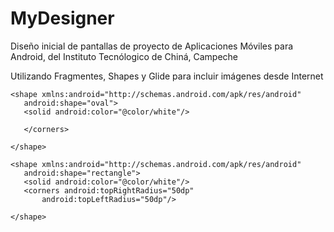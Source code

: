 # MyDesigner

Diseño inicial de pantallas de proyecto de Aplicaciones Móviles para Android, del Instituto Tecnólogico de Chiná, Campeche

Utilizando Fragmentes, Shapes y Glide para incluir imágenes desde Internet 

 ````
<shape xmlns:android="http://schemas.android.com/apk/res/android"
    android:shape="oval">
    <solid android:color="@color/white"/>

    </corners>

</shape>
 ````

 ````
<shape xmlns:android="http://schemas.android.com/apk/res/android"
    android:shape="rectangle">
    <solid android:color="@color/white"/>
    <corners android:topRightRadius="50dp"
        android:topLeftRadius="50dp"/>

</shape>
````
